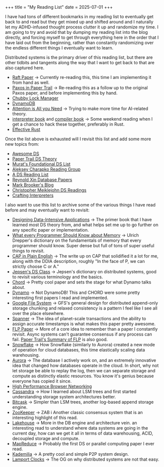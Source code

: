 +++
title = "My Reading List"
date = 2025-07-01
+++

I have had tons of different bookmarks in my reading list to eventually get back to and read but they get mixed up and shifted around and I naturally let my ADHD-infused thought process clutter it up and randomize my time. I am going to try and avoid that by dumping my reading list into the blog directly, and forcing myself to get through everything here in the order that I have laid out from the beginning, rather than constantly randomizing over the endless different things I eventually want to learn.

Distributed systems is the primary driver of this reading list, but there are other tidbits and tangents along the way that I want to get back to that are also captured here.

- [Raft Paper](https://raft.github.io/raft.pdf) -> Currently re-reading this, this time I am implementing it from hand as well.
- [Paxos in Paper Trail](https://www.the-paper-trail.org/post/2009-02-03-consensus-protocols-paxos/) -> Re-reading this as a follow up to the original Paxos paper, and before implementing this by hand. 
- [Chubby Lock Manager](https://storage.googleapis.com/gweb-research2023-media/pubtools/4444.pdf)
- [DynamoDB](https://pdos.csail.mit.edu/6.824/papers/atc23-idziorek.pdf)
- [Attention is All you Need](https://proceedings.neurips.cc/paper_files/paper/2017/file/3f5ee243547dee91fbd053c1c4a845aa-Paper.pdf) -> Trying to make more time for AI-related theory.
- [interpreter book](https://interpreterbook.com/) and [compiler book](https://compilerbook.com/) -> Some weekend reading when I get a chance to hack these together, preferably in Rust.
- [Effective Rust](https://www.lurklurk.org/effective-rust/)

Once the list above is exhausted will I revisit this list and add some more new topics from:

- [Awesome DS](https://github.com/theanalyst/awesome-distributed-systems)
- [Paper Trail DS Theory](https://www.the-paper-trail.org/post/2014-08-09-distributed-systems-theory-for-the-distributed-systems-engineer/)
- [Murat's Foundational DS List](https://muratbuffalo.blogspot.com/2021/02/foundational-distributed-systems-papers.html)
- [Aleksey Charapko Reading Group](https://web.archive.org/web/20250328100831/https://charap.co/reading-group/)
- [A DS Reading List](https://dancres.github.io/Pages/)
- [Reynold Xin Database Papers](https://github.com/rxin/db-readings)
- [Mark Brooker's Blog](https://brooker.co.za/blog/)
- [Christopher Meiklejohn DS Readings](https://christophermeiklejohn.com/distributed/systems/2013/07/12/readings-in-distributed-systems.html)
- [Crafting Interpreters](https://craftinginterpreters.com/)

I also want to use this list to archive some of the various things I have read before and may eventually want to revisit:

- [Designing Data-Intensive Applications](https://www.oreilly.com/library/view/designing-data-intensive-applications/9781491903063/) -> The primer book that I have learned most DS theory from, and what helps set me up to go further on any specific paper or implementation.
- [What every Programmer Should Know about Memory](https://people.freebsd.org/~lstewart/articles/cpumemory.pdf) -> Ulrich Drepper's dictionary on the fundamentals of memory that every programmer should know. Super dense but full of tons of super useful things to revisit.
- [CAP in Plain English](http://ksat.me/a-plain-english-introduction-to-cap-theorem) -> The write up on CAP that solidified it a lot for me, along with the DDIA description, roughly "In the face of P, we can strictly choose C or A."
- [Jepsen's DS Class](https://github.com/aphyr/distsys-class) -> Jepsen's dictionary on distributed systems, good to revisit various terminology and the basics.
- [Chord](https://pdos.csail.mit.edu/papers/chord:sigcomm01/chord_sigcomm.pdf) -> Pretty cool paper and sets the stage for what Dynamo talks about.
- [Dynamo](https://www.allthingsdistributed.com/files/amazon-dynamo-sosp2007.pdf) -> Not DynamoDB! This and CHORD were some pretty interesting first papers I read and implemented.
- [Google File System](https://static.googleusercontent.com/media/research.google.com/en/us/archive/gfs-sosp2003.pdf) -> GFS's general design for distributed append-only storage chunking and relaxed consistency is a pattern I feel like I see all over the place elsewhere.
- [Spanner](https://static.googleusercontent.com/media/research.google.com/en/us/archive/spanner-osdi2012.pdf) -> The idea of planet-scale transactions and the ability to assign accurate timestamps is what makes this paper pretty awesome.
- [FLP Paper](https://groups.csail.mit.edu/tds/papers/Lynch/jacm85.pdf) -> More of a core idea to remember than a paper I constantly revisit. Async systems can't guarantee consensus if any process can fail. [Paper Trail's Summary of FLP](https://www.the-paper-trail.org/post/2008-08-13-a-brief-tour-of-flp-impossibility/) is also good.
- [Snowflake](https://www.cs.cmu.edu/~15721-f24/papers/Snowflake.pdf) -> How Snowflake (similarly to Aurora) created a new mode of operation for cloud databases, this time elastically scaling data warehousing.
- [Aurora](https://pages.cs.wisc.edu/~yxy/cs764-f20/papers/aurora-sigmod-17.pdf) -> The database I actively work on, and an extremely innovative idea that changed how databases operate in the cloud. In short, why not let storage be able to replay the log, then we can separate storage and compute as distinctly elastic resources. You know it's genius because everyone has copied it since.
- [High Performance Browser Networking](https://hpbn.co/)
- [Cassandra](https://www.cs.cornell.edu/projects/ladis2009/papers/lakshman-ladis2009.pdf) -> How I learned about LSM trees and first started understanding storage system architectures better.
- [Bitcask](https://riak.com/assets/bitcask-intro.pdf) -> Simpler than LSM trees, another log-based append storage engine.
- [ZooKeeper](https://www.usenix.org/legacy/event/atc10/tech/full_papers/Hunt.pdf) -> ZAB i Another classic consensus system that is an interesting highlight of this read.
- [Lakehouse](https://15721.courses.cs.cmu.edu/spring2024/papers/01-modern/armbrust-cidr21.pdf) -> More in the DB engine and architecture vein. an interesting read to understand where data systems are going in the current day, how can we get it all in terms of data warehousing, ACID, decoupled storage and compute.
- [MapReduce](https://storage.googleapis.com/gweb-research2023-media/pubtools/4449.pdf) -> Probably the first DS or parallel computing paper I ever read.
- [Kademilia](https://pdos.csail.mit.edu/~petar/papers/maymounkov-kademlia-lncs.pdf) -> A pretty cool and simple P2P system design.
- [Lamport Clocks](https://lamport.azurewebsites.net/pubs/time-clocks.pdf) -> The OG on why distributed systems are not that easy.